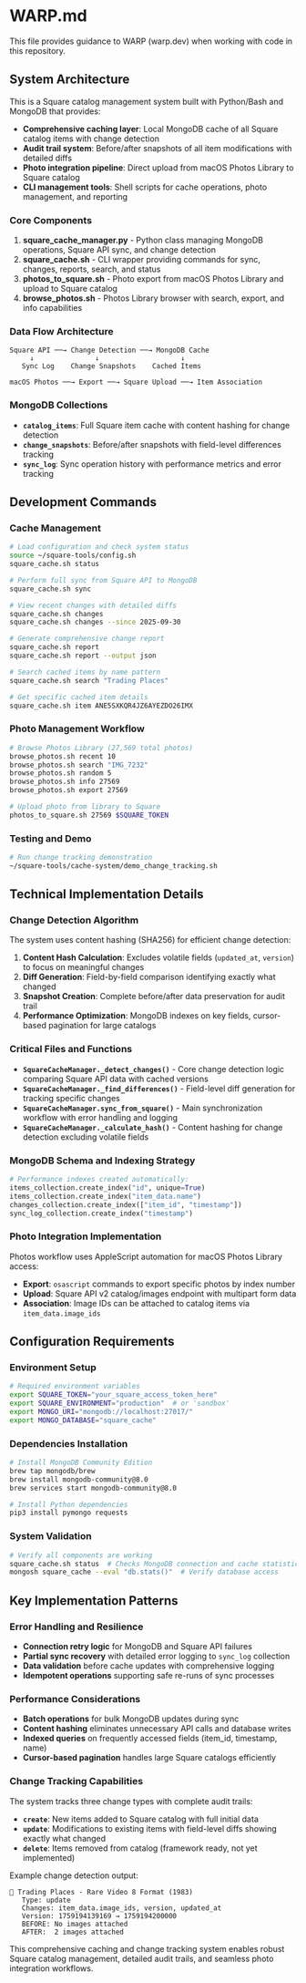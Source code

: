 # WARP.md

This file provides guidance to WARP (warp.dev) when working with code in this repository.

## System Architecture

This is a Square catalog management system built with Python/Bash and MongoDB that provides:

- **Comprehensive caching layer**: Local MongoDB cache of all Square catalog items with change detection
- **Audit trail system**: Before/after snapshots of all item modifications with detailed diffs  
- **Photo integration pipeline**: Direct upload from macOS Photos Library to Square catalog
- **CLI management tools**: Shell scripts for cache operations, photo management, and reporting

### Core Components

1. **square_cache_manager.py** - Python class managing MongoDB operations, Square API sync, and change detection
2. **square_cache.sh** - CLI wrapper providing commands for sync, changes, reports, search, and status
3. **photos_to_square.sh** - Photo export from macOS Photos Library and upload to Square catalog
4. **browse_photos.sh** - Photos Library browser with search, export, and info capabilities

### Data Flow Architecture

```
Square API ──→ Change Detection ──→ MongoDB Cache
     ↓               ↓                    ↓
   Sync Log    Change Snapshots    Cached Items
     
macOS Photos ──→ Export ──→ Square Upload ──→ Item Association
```

### MongoDB Collections

- **`catalog_items`**: Full Square item cache with content hashing for change detection
- **`change_snapshots`**: Before/after snapshots with field-level differences tracking  
- **`sync_log`**: Sync operation history with performance metrics and error tracking

## Development Commands

### Cache Management

```bash
# Load configuration and check system status  
source ~/square-tools/config.sh
square_cache.sh status

# Perform full sync from Square API to MongoDB
square_cache.sh sync

# View recent changes with detailed diffs
square_cache.sh changes
square_cache.sh changes --since 2025-09-30

# Generate comprehensive change report
square_cache.sh report
square_cache.sh report --output json

# Search cached items by name pattern
square_cache.sh search "Trading Places"

# Get specific cached item details
square_cache.sh item ANE5SXKQR4JZ6AYEZDO26IMX
```

### Photo Management Workflow

```bash
# Browse Photos Library (27,569 total photos)
browse_photos.sh recent 10
browse_photos.sh search "IMG_7232" 
browse_photos.sh random 5
browse_photos.sh info 27569
browse_photos.sh export 27569

# Upload photo from library to Square
photos_to_square.sh 27569 $SQUARE_TOKEN
```

### Testing and Demo

```bash
# Run change tracking demonstration
~/square-tools/cache-system/demo_change_tracking.sh
```

## Technical Implementation Details

### Change Detection Algorithm

The system uses content hashing (SHA256) for efficient change detection:

1. **Content Hash Calculation**: Excludes volatile fields (`updated_at`, `version`) to focus on meaningful changes
2. **Diff Generation**: Field-by-field comparison identifying exactly what changed
3. **Snapshot Creation**: Complete before/after data preservation for audit trail
4. **Performance Optimization**: MongoDB indexes on key fields, cursor-based pagination for large catalogs

### Critical Files and Functions

- **`SquareCacheManager._detect_changes()`** - Core change detection logic comparing Square API data with cached versions
- **`SquareCacheManager._find_differences()`** - Field-level diff generation for tracking specific changes  
- **`SquareCacheManager.sync_from_square()`** - Main synchronization workflow with error handling and logging
- **`SquareCacheManager._calculate_hash()`** - Content hashing for change detection excluding volatile fields

### MongoDB Schema and Indexing Strategy

```python
# Performance indexes created automatically:
items_collection.create_index("id", unique=True)
items_collection.create_index("item_data.name") 
changes_collection.create_index(["item_id", "timestamp"])
sync_log_collection.create_index("timestamp")
```

### Photo Integration Implementation

Photos workflow uses AppleScript automation for macOS Photos Library access:
- **Export**: `osascript` commands to export specific photos by index number
- **Upload**: Square API v2 catalog/images endpoint with multipart form data
- **Association**: Image IDs can be attached to catalog items via `item_data.image_ids`

## Configuration Requirements

### Environment Setup

```bash
# Required environment variables
export SQUARE_TOKEN="your_square_access_token_here"
export SQUARE_ENVIRONMENT="production"  # or 'sandbox'
export MONGO_URI="mongodb://localhost:27017/"
export MONGO_DATABASE="square_cache"
```

### Dependencies Installation

```bash
# Install MongoDB Community Edition
brew tap mongodb/brew
brew install mongodb-community@8.0
brew services start mongodb-community@8.0

# Install Python dependencies
pip3 install pymongo requests
```

### System Validation

```bash
# Verify all components are working
square_cache.sh status  # Checks MongoDB connection and cache statistics
mongosh square_cache --eval "db.stats()"  # Verify database access
```

## Key Implementation Patterns

### Error Handling and Resilience

- **Connection retry logic** for MongoDB and Square API failures
- **Partial sync recovery** with detailed error logging to `sync_log` collection  
- **Data validation** before cache updates with comprehensive logging
- **Idempotent operations** supporting safe re-runs of sync processes

### Performance Considerations

- **Batch operations** for bulk MongoDB updates during sync
- **Content hashing** eliminates unnecessary API calls and database writes
- **Indexed queries** on frequently accessed fields (item_id, timestamp, name)
- **Cursor-based pagination** handles large Square catalogs efficiently

### Change Tracking Capabilities

The system tracks three change types with complete audit trails:
- **`create`**: New items added to Square catalog with full initial data
- **`update`**: Modifications to existing items with field-level diffs showing exactly what changed
- **`delete`**: Items removed from catalog (framework ready, not yet implemented)

Example change detection output:
```
🔄 Trading Places - Rare Video 8 Format (1983)
   Type: update
   Changes: item_data.image_ids, version, updated_at
   Version: 1759194139169 → 1759194200000
   BEFORE: No images attached  
   AFTER:  2 images attached
```

This comprehensive caching and change tracking system enables robust Square catalog management, detailed audit trails, and seamless photo integration workflows.